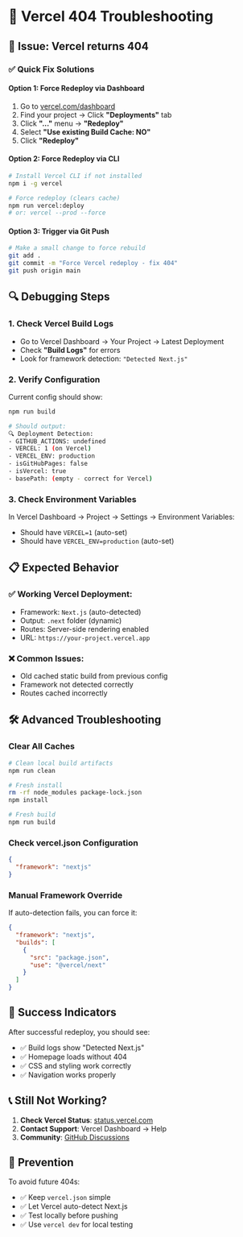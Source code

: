 # 🔧 Vercel 404 Troubleshooting

## 🚨 Issue: Vercel returns 404 

### ✅ Quick Fix Solutions

#### **Option 1: Force Redeploy via Dashboard**
1. Go to [vercel.com/dashboard](https://vercel.com/dashboard)
2. Find your project → Click **"Deployments"** tab
3. Click **"..."** menu → **"Redeploy"**
4. Select **"Use existing Build Cache: NO"** 
5. Click **"Redeploy"**

#### **Option 2: Force Redeploy via CLI**
```bash
# Install Vercel CLI if not installed
npm i -g vercel

# Force redeploy (clears cache)
npm run vercel:deploy
# or: vercel --prod --force
```

#### **Option 3: Trigger via Git Push**
```bash
# Make a small change to force rebuild
git add .
git commit -m "Force Vercel redeploy - fix 404"
git push origin main
```

## 🔍 Debugging Steps

### 1. Check Vercel Build Logs
- Go to Vercel Dashboard → Your Project → Latest Deployment
- Check **"Build Logs"** for errors
- Look for framework detection: `"Detected Next.js"`

### 2. Verify Configuration
Current config should show:
```bash
npm run build

# Should output:
🔍 Deployment Detection:
- GITHUB_ACTIONS: undefined
- VERCEL: 1 (on Vercel)
- VERCEL_ENV: production
- isGitHubPages: false
- isVercel: true
- basePath: (empty - correct for Vercel)
```

### 3. Check Environment Variables
In Vercel Dashboard → Project → Settings → Environment Variables:
- Should have `VERCEL=1` (auto-set)
- Should have `VERCEL_ENV=production` (auto-set)

## 📋 Expected Behavior

### ✅ **Working Vercel Deployment:**
- Framework: `Next.js` (auto-detected)
- Output: `.next` folder (dynamic)
- Routes: Server-side rendering enabled
- URL: `https://your-project.vercel.app`

### ❌ **Common Issues:**
- Old cached static build from previous config
- Framework not detected correctly
- Routes cached incorrectly

## 🛠️ Advanced Troubleshooting

### Clear All Caches
```bash
# Clean local build artifacts
npm run clean

# Fresh install
rm -rf node_modules package-lock.json
npm install

# Fresh build
npm run build
```

### Check vercel.json Configuration
```json
{
  "framework": "nextjs"
}
```

### Manual Framework Override
If auto-detection fails, you can force it:
```json
{
  "framework": "nextjs",
  "builds": [
    {
      "src": "package.json",
      "use": "@vercel/next"
    }
  ]
}
```

## 🎯 Success Indicators

After successful redeploy, you should see:
- ✅ Build logs show "Detected Next.js"
- ✅ Homepage loads without 404
- ✅ CSS and styling work correctly
- ✅ Navigation works properly

## 📞 Still Not Working?

1. **Check Vercel Status**: [status.vercel.com](https://status.vercel.com)
2. **Contact Support**: Vercel Dashboard → Help
3. **Community**: [GitHub Discussions](https://github.com/vercel/next.js/discussions)

## 🔄 Prevention

To avoid future 404s:
- ✅ Keep `vercel.json` simple
- ✅ Let Vercel auto-detect Next.js
- ✅ Test locally before pushing
- ✅ Use `vercel dev` for local testing 